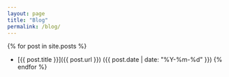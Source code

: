 ```yaml
---
layout: page
title: "Blog"
permalink: /blog/
---
```


{% for post in site.posts %}
- [{{ post.title }}]({{ post.url }}) ({{ post.date | date: "%Y-%m-%d" }})
{% endfor %}
